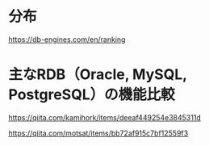# 分布
https://db-engines.com/en/ranking

# 主なRDB（Oracle, MySQL, PostgreSQL）の機能比較
https://qiita.com/kamihork/items/deeaf449254e3845311d


https://qiita.com/motsat/items/bb72af915c7bf12559f3
